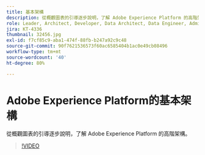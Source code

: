 ```yaml
---
title: 基本架構
description: 從概觀圖表的引導逐步說明，了解 Adobe Experience Platform 的高階架構。
role: Leader, Architect, Developer, Data Architect, Data Engineer, Admin, User
jira: KT-4336
thumbnail: 32456.jpg
exl-id: f7cf85c9-aba1-474f-88fb-b247a92c9c48
source-git-commit: 90f7621536573f60ac6585404b1ac0e49cb08496
workflow-type: tm+mt
source-wordcount: '40'
ht-degree: 80%

---
```


# Adobe Experience Platform的基本架構

從概觀圖表的引導逐步說明，了解 Adobe Experience Platform 的高階架構。

>[!VIDEO](https://video.tv.adobe.com/v/32456?quality=12&learn=on)


